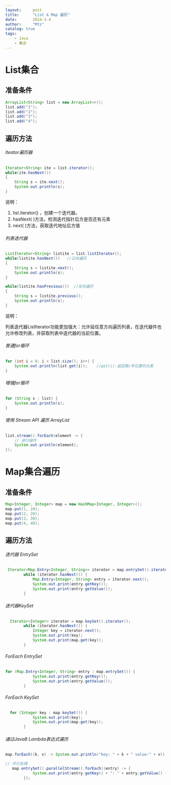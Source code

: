 ```yaml
---
layout:     post
title:      "List & Map 遍历"
date:       2024-1-4
author:     "Mtz"
catalog: true
tags:
    - Java
    - 集合
---
```


# List集合

## 准备条件

```java
ArrayList<String> list = new ArrayList<>();
list.add("1");
list.add("2");
list.add("3");
list.add("4");
```

## 遍历方法

###### Iteator遍历器

```java
Iterator<String> ite = list.iterator(); 
while(ite.hasNext())     
{
    String s = ite.next();
    System.out.println(s);
}
```

说明：

1. list.iterator()  ，创建一个迭代器。
2. hasNext( )方法，检测迭代指针后方是否还有元素
3. next( )方法，获取迭代地址后方值

###### 列表迭代器

```java
ListIterator<String> listite = list.listIterator();
while(listite.hasNext())   //正向遍历
{
    String s = listite.next();
    System.out.println(s);
}

while(listite.hasPrevious())  //反向遍历
{
    String s = listite.previous();
    System.out.println(s);
}
```

说明：

列表迭代器ListIterator功能更加强大：允许延任意方向遍历列表，在迭代器件也允许修改列表，并获取列表中迭代器的当前位置。



###### 普通for循环

```java
for (int i = 0; i < list.size(); i++) {
    System.out.println(list.get(i));    //get(i):返回第i号位置的元素
}
```

###### 增强for循环

```java
for (String s : list) {
    System.out.println(s);
}
```

###### 使用 Stream API 遍历 ArrayList

```java
list.stream().forEach(element -> {
    // 进行操作
    System.out.println(element);
});
```



# Map集合遍历

## 准备条件

```java
Map<Integer, Integer> map = new HashMap<Integer, Integer>();
map.put(1, 10);
map.put(2, 20);
map.put(3, 30);
map.put(4, 40);
```

## 遍历方法

###### 迭代器 EntrySet

```java
 Iterator<Map.Entry<Integer, String>> iterator = map.entrySet().iterator();
        while (iterator.hasNext()) {
            Map.Entry<Integer, String> entry = iterator.next();
            System.out.print(entry.getKey());
            System.out.print(entry.getValue());
        }
```

###### 迭代器KeySet

```java
  Iterator<Integer> iterator = map.keySet().iterator();
        while (iterator.hasNext()) {
            Integer key = iterator.next();
            System.out.print(key);
            System.out.print(map.get(key));
        }
```

###### ForEach EntrySet

```java
for (Map.Entry<Integer, String> entry : map.entrySet()) {
            System.out.print(entry.getKey());
            System.out.print(entry.getValue());
        }
```

###### ForEach KeySet

```java
  for (Integer key : map.keySet()) {
            System.out.print(key);
            System.out.print(map.get(key));
        }
```



###### 通过Java8 Lambda表达式遍历

```java
map.forEach((k, v) -> System.out.println("key: " + k + " value:" + v));

// 并行处理
   map.entrySet().parallelStream().forEach((entry) -> {
            System.out.print(entry.getKey() + ": " + entry.getValue() + " ");
        });
```

